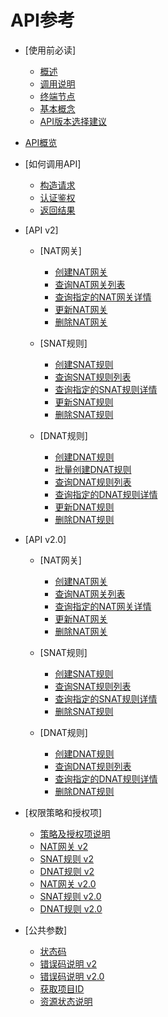 # API参考

-   [使用前必读]
    -   [概述](概述.md)
    -   [调用说明](调用说明.md)
    -   [终端节点](终端节点.md)
    -   [基本概念](基本概念.md)
    -   [API版本选择建议](API版本选择建议.md)

-   [API概览](API概览.md)
-   [如何调用API]
    -   [构造请求](构造请求.md)
    -   [认证鉴权](认证鉴权.md)
    -   [返回结果](返回结果.md)

-   [API v2]
    -   [NAT网关]
        -   [创建NAT网关](创建NAT网关_v2.md)
        -   [查询NAT网关列表](查询NAT网关列表_v2.md)
        -   [查询指定的NAT网关详情](查询指定的NAT网关详情_v2.md)
        -   [更新NAT网关](更新NAT网关_v2.md)
        -   [删除NAT网关](删除NAT网关_v2.md)

    -   [SNAT规则]
        -   [创建SNAT规则](创建SNAT规则_v2.md)
        -   [查询SNAT规则列表](查询SNAT规则列表_v2.md)
        -   [查询指定的SNAT规则详情](查询指定的SNAT规则详情_v2.md)
        -   [更新SNAT规则](更新SNAT规则_v2.md)
        -   [删除SNAT规则](删除SNAT规则_v2.md)

    -   [DNAT规则]
        -   [创建DNAT规则](创建DNAT规则_v2.md)
        -   [批量创建DNAT规则](批量创建DNAT规则_v2.md)
        -   [查询DNAT规则列表](查询DNAT规则列表_v2.md)
        -   [查询指定的DNAT规则详情](查询指定的DNAT规则详情_v2.md)
        -   [更新DNAT规则](更新DNAT规则_v2.md)
        -   [删除DNAT规则](删除DNAT规则_v2.md)


-   [API v2.0]
    -   [NAT网关]
        -   [创建NAT网关](创建NAT网关.md)
        -   [查询NAT网关列表](查询NAT网关列表.md)
        -   [查询指定的NAT网关详情](查询指定的NAT网关详情.md)
        -   [更新NAT网关](更新NAT网关.md)
        -   [删除NAT网关](删除NAT网关.md)

    -   [SNAT规则]
        -   [创建SNAT规则](创建SNAT规则.md)
        -   [查询SNAT规则列表](查询SNAT规则列表.md)
        -   [查询指定的SNAT规则详情](查询指定的SNAT规则详情.md)
        -   [删除SNAT规则](删除SNAT规则.md)

    -   [DNAT规则]
        -   [创建DNAT规则](创建DNAT规则.md)
        -   [查询DNAT规则列表](查询DNAT规则列表.md)
        -   [查询指定的DNAT规则详情](查询指定的DNAT规则详情.md)
        -   [删除DNAT规则](删除DNAT规则.md)


-   [权限策略和授权项]
    -   [策略及授权项说明](策略及授权项说明.md)
    -   [NAT网关 v2](NAT网关-v2.md)
    -   [SNAT规则 v2](SNAT规则-v2.md)
    -   [DNAT规则 v2](DNAT规则-v2.md)
    -   [NAT网关 v2.0](NAT网关-v2-0.md)
    -   [SNAT规则 v2.0](SNAT规则-v2-0.md)
    -   [DNAT规则 v2.0](DNAT规则-v2-0.md)

-   [公共参数]
    -   [状态码](状态码.md)
    -   [错误码说明 v2](错误码说明-v2.md)
    -   [错误码说明 v2.0](错误码说明-v2-0.md)
    -   [获取项目ID](获取项目ID.md)
    -   [资源状态说明](资源状态说明.md)


